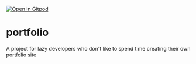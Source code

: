 [![Open in Gitpod](https://gitpod.io/button/open-in-gitpod.svg)](https://gitpod.io/#https://github.com/Bhuwan-web/portfolio)
# portfolio
A project for lazy developers who don't like to spend time creating their own portfolio site
